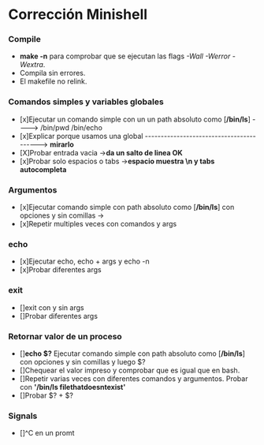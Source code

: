 # Corrección Minishell

### Compile
* **make -n** para comprobar que se ejecutan las flags *-Wall -Werror -Wextra*.
* Compila sin errores.
* El makefile no relink.

### Comandos simples y variables globales
* [x]Ejecutar un comando simple con un un path absoluto como  [**/bin/ls**] ----> /bin/pwd 	 	/bin/echo		
* [x]Explicar porque usamos una global ----------------------------------------->  				**mirarlo**
* [X]Probar entrada vacia ->**da un salto de linea OK**
* [x]Probar solo espacios o tabs ->**espacio muestra \n y tabs autocompleta**

### Argumentos
* [x]Ejecutar comando simple con path absoluto como [**/bin/ls**] con opciones y sin comillas -> 
* [x]Repetir multiples veces con comandos y args 

### echo
* [x]Ejecutar echo, echo + args y echo -n
* [x]Probar diferentes args
### exit
* []exit con y sin args
* []Probar diferentes args

### Retornar valor de un proceso
* []**echo $?**
	Ejecutar comando simple con path absoluto como [**/bin/ls**] con opciones y sin comillas y luego $?
* []Chequear el valor impreso y comprobar que es igual que en bash.
* []Repetir varias veces con diferentes comandos y argumentos. Probar con **'/bin/ls filethatdoesntexist'**
* []Probar $? + $?

### Signals
* []^C en un promt